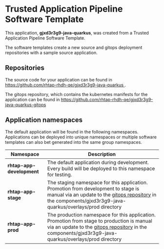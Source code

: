 # Trusted Application Pipeline Software Template

This application, **gjxd3r3g9-java-quarkus**, was created from a Trusted Application Pipeline Software Template.

The software templates create a new source and gitops deployment repositories with a sample source application. 

## Repositories

The source code for your application can be found in [https://github.com/rhtap-rhdh-qe/gjxd3r3g9-java-quarkus ](https://github.com/rhtap-rhdh-qe/gjxd3r3g9-java-quarkus ).
 
The gitops repository, which contains the kubernetes manifests for the application can be found in 
[https://github.com/rhtap-rhdh-qe/gjxd3r3g9-java-quarkus-gitops ](https://github.com/rhtap-rhdh-qe/gjxd3r3g9-java-quarkus-gitops ) 

## Application namespaces 

The default application will be found in the following namespaces. Applications can be deployed into unique namespaces or multiple software templates can also bet generated into the same group namespaces.  

|  Namespace   |  Description   |  
| -------- | -------- |   
| **rhtap-app-development** | The default application during development. Every build will be deployed to this namespace for testing. | 
| **rhtap-app-stage** | The staging namespace for this application. Promotion from development to stage is manual via an update to the [gitops repository](https://github.com/rhtap-rhdh-qe/gjxd3r3g9-java-quarkus-gitops ) in the components/gjxd3r3g9-java-quarkus/overlays/prod directory |  
| **rhtap-app-prod** | The production namespace for this application. Promotion from stage to production is manual via an update to the [gitops repository](https://github.com/rhtap-rhdh-qe/gjxd3r3g9-java-quarkus-gitops ) in the components/gjxd3r3g9-java-quarkus/overlays/prod directory | 